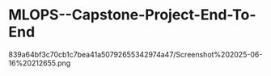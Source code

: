 # MLOPS--Capstone-Project-End-To-End
839a64bf3c70cb1c7bea41a50792655342974a47/Screenshot%202025-06-16%20212655.png
